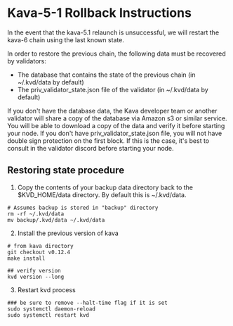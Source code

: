 # Kava-5-1 Rollback Instructions

In the event that the kava-5.1 relaunch is unsuccessful, we will restart the kava-6 chain using the last known state.

In order to restore the previous chain, the following data must be recovered by validators:

* The database that contains the state of the previous chain (in ~/.kvd/data by default)
* The priv_validator_state.json file of the validator (in ~/.kvd/data by default)

If you don't have the database data, the Kava developer team or another validator will share a copy of the database via Amazon s3 or similar service. You will be able to download a copy of the data and verify it before starting your node.
If you don't have priv_validator_state.json file, you will not have double sign protection on the first block. If this is the case, it's best to consult in the validator discord before starting your node.

## Restoring state procedure

1. Copy the contents of your backup data directory back to the $KVD_HOME/data directory. By default this is ~/.kvd/data.

```
# Assumes backup is stored in "backup" directory
rm -rf ~/.kvd/data
mv backup/.kvd/data ~/.kvd/data
```

2. Install the previous version of kava

```
# from kava directory
git checkout v0.12.4
make install

## verify version
kvd version --long
```

3. Restart kvd process

```
### be sure to remove --halt-time flag if it is set
sudo systemctl daemon-reload
sudo systemctl restart kvd
```
